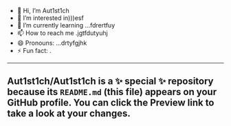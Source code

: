 - 👋 Hi, I’m Aut1st1ch 
- 👀 I’m interested in)))esf
- 🌱 I’m currently learning ...fdrertfuy
- 📫 How to reach me .jgtfdutyuhj
- 😄 Pronouns: ...drtyfgjhk
- ⚡ Fun fact: .
---
Aut1st1ch/Aut1st1ch is a ✨ special ✨ repository because its `README.md` (this file) appears on your GitHub profile.
You can click the Preview link to take a look at your changes.
---
